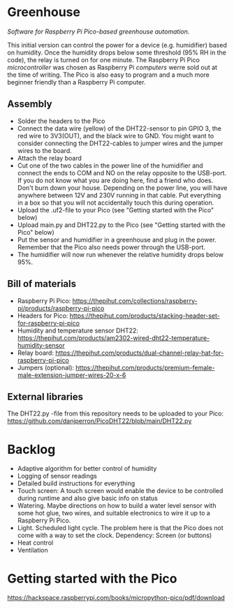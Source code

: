 # Greenhouse
*Software for Raspberry Pi Pico-based greenhouse automation.*

This initial version can control the power for a device (e.g. humidifier) based on humidity. Once the humidity drops below some threshold (95% RH in the code), the relay is turned on for one minute. The Raspberry Pi Pico *microcontroller* was chosen as Raspberry Pi *computers* werre sold out at the time of writing. The Pico is also easy to program and a much more beginner friendly than a Raspberry Pi computer.


## Assembly
- Solder the headers to the Pico
- Connect the data wire (yellow) of the DHT22-sensor to pin GPIO 3, the red wire to 3V3(OUT), and the black wire to GND. You might want to consider connecting the DHT22-cables to jumper wires and the jumper wires to the board.
- Attach the relay board
- Cut one of the two cables in the power line of the humidifier and connect the ends to COM and NO on the relay opposite to the USB-port. If you do not know what you are doing here, find a friend who does. Don't burn down your house. Depending on the power line, you will have anywhere between 12V and 230V running in that cable. Put everything in a box so that you will not accidentally touch this during operation.
- Upload the .uf2-file to your Pico (see "Getting started with the Pico" below)
- Upload main.py and DHT22.py to the Pico (see "Getting started with the Pico" below)
- Put the sensor and humidifier in a greenhouse and plug in the power. Remember that the Pico also needs power through the USB-port.
- The humidifier will now run whenever the relative humidity drops below 95%.


## Bill of materials
- Raspberry Pi Pico: https://thepihut.com/collections/raspberry-pi/products/raspberry-pi-pico
- Headers for Pico: https://thepihut.com/products/stacking-header-set-for-raspberry-pi-pico
- Humidity and temperature sensor DHT22: https://thepihut.com/products/am2302-wired-dht22-temperature-humidity-sensor
- Relay board: https://thepihut.com/products/dual-channel-relay-hat-for-raspberry-pi-pico
- Jumpers (optional): https://thepihut.com/products/premium-female-male-extension-jumper-wires-20-x-6


## External libraries
The DHT22.py -file from this repository needs to be uploaded to your Pico:
https://github.com/danjperron/PicoDHT22/blob/main/DHT22.py

# Backlog
- Adaptive algorithm for better control of humidity
- Logging of sensor readings
- Detailed build instructions for everything
- Touch screen: A touch screen would enable the device to be controlled during runtime and also give basic info on status
- Watering. Maybe directions on how to build a water level sensor with some hot glue, two wires, and suitable electronics to wire it up to a Raspberry Pi Pico.
- Light. Scheduled light cycle. The problem here is that the Pico does not come with a way to set the clock. Dependency: Screen (or buttons)
- Heat control
- Ventilation

# Getting started with the Pico
https://hackspace.raspberrypi.com/books/micropython-pico/pdf/download
